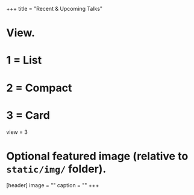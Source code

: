 +++
title = "Recent & Upcoming Talks"

# View.
#   1 = List
#   2 = Compact
#   3 = Card
view = 3

# Optional featured image (relative to `static/img/` folder).
[header]
image = ""
caption = ""
+++
